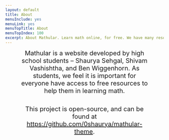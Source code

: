 ```yaml
---
layout: default
title: About
menuInclude: yes
menuLink: yes
menuTopTitle: About
menuTopIndex: 100
excerpt: About Mathular. Learn math online, for free. We have many resources for Algebra, Geometry, Precalculus, and Calculus 1. 
---
```

<p class="home-page-paragraph" style="text-align: center;">Mathular is a website developed by high school students – Shaurya Sehgal, Shivam Vashishtha, and Ben Wiggenhorn. As students, we feel it is important for everyone have access to free resources to help them in learning math.</p><br><br>
<p class="home-page-paragraph" style="text-align: center;">This project is open-source, and can be found at <a href="https://github.com/0shaurya/mathular-theme">https://github.com/0shaurya/mathular-theme</a>.</p>

<style>
	html {
		overflow-x: hidden;
	}

	h1, .home-page-paragraph {
		margin: 0 10% 0 10%;
	}

	.home-page-paragraph {
		font-size: 20px;
	}

	main {
		width: 100vw;
		margin-left: 0;
		margin-right: 0;
		padding-left: 0;
		padding-right: 0;
	}

	.secondary-column {
		display: none;
	}
</script>
